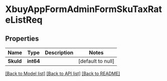 # XbuyAppFormAdminFormSkuTaxRateListReq

## Properties
Name | Type | Description | Notes
------------ | ------------- | ------------- | -------------
**SkuId** | **int64** |  | [default to null]

[[Back to Model list]](../README.md#documentation-for-models) [[Back to API list]](../README.md#documentation-for-api-endpoints) [[Back to README]](../README.md)

